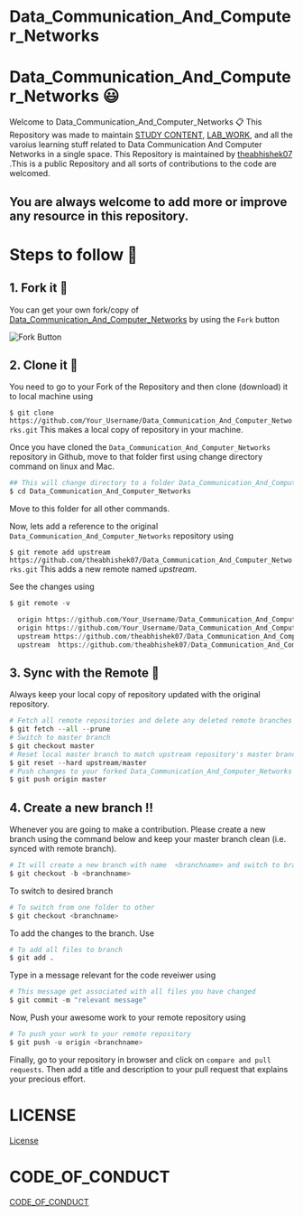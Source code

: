 # Data_Communication_And_Computer_Networks
# Data_Communication_And_Computer_Networks :smiley:
Welcome to Data_Communication_And_Computer_Networks 📋
This Repository was made to maintain [STUDY CONTENT](), [LAB_WORK](), and all the varoius learning stuff related to Data Communication And Computer Networks in a single space. This Repository is maintained by [theabhishek07](https://github.com/theabhishek07) .This is a public Repository and all sorts of contributions to the code are welcomed.
## You are always welcome to add more or improve any resource in this repository.

# Steps to follow 📜
## 1. Fork it 🍴
You can get your own fork/copy of [Data_Communication_And_Computer_Networks](https://github.com/theabhishek07/Data_Communication_And_Computer_Networks) by using the `Fork` button

![Fork Button](https://github-images.s3.amazonaws.com/help/bootcamp/Bootcamp-Fork.png)

## 2. Clone it 👥
You need to go to your Fork of the Repository and then clone (download) it to local machine using

`$ git clone https://github.com/Your_Username/Data_Communication_And_Computer_Networks.git`
This makes a local copy of repository in your machine.

Once you have cloned the `Data_Communication_And_Computer_Networks` repository in Github, move to that folder first using change directory command on linux and Mac.
```python
## This will change directory to a folder Data_Communication_And_Computer_Networks
$ cd Data_Communication_And_Computer_Networks
```
Move to this folder for all other commands.

Now, lets add a reference to the original `Data_Communication_And_Computer_Networks` repository using

`$ git remote add upstream https://github.com/theabhishek07/Data_Communication_And_Computer_Networks.git`
This adds a new remote named *_upstream_*.

See the changes using
```python
$ git remote -v

  origin https://github.com/Your_Username/Data_Communication_And_Computer_Networks.git (fetch).
  origin https://github.com/Your_Username/Data_Communication_And_Computer_Networks.git (push).
  upstream https://github.com/theabhishek07/Data_Communication_And_Computer_Networks.git (fetch).
  upstream  https://github.com/theabhishek07/Data_Communication_And_Computer_Networks.git (push).
  ```

## 3. Sync with the Remote :arrows_counterclockwise:
Always keep your local copy of repository updated with the original repository.
```python
# Fetch all remote repositories and delete any deleted remote branches
$ git fetch --all --prune
# Switch to master branch
$ git checkout master
# Reset local master branch to match upstream repository's master branch
$ git reset --hard upstream/master
# Push changes to your forked Data_Communication_And_Computer_Networks repo
$ git push origin master
```
## 4. Create a new branch ‼️
Whenever you are going to make a contribution. Please create a new branch using the command below and keep your master branch clean (i.e. synced with remote branch).
```python
# It will create a new branch with name  <branchname> and switch to branch <branchname>
$ git checkout -b <branchname>
  ```
To switch to desired branch
```python
# To switch from one folder to other
$ git checkout <branchname>
  ```
To add the changes to the branch. Use
```python
# To add all files to branch
$ git add .
```
Type in a message relevant for the code reveiwer using
```python
# This message get associated with all files you have changed
$ git commit -m "relevant message"
```
Now, Push your awesome work to your remote repository using
```python
# To push your work to your remote repository
$ git push -u origin <branchname>
```
Finally, go to your repository in browser and click on `compare and pull requests`. Then add a title and description to your pull request that explains your precious effort.

# LICENSE
[License](https://github.com/theabhishek07/Data_Communication_And_Computer_Networks/blob/master/LICENSE)
# CODE_OF_CONDUCT
[CODE_OF_CONDUCT](https://github.com/theabhishek07/Data_Communication_And_Computer_Networks/blob/master/CODE_OF_CONDUCT.md)


